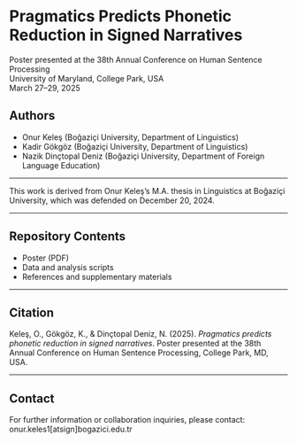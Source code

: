 # Pragmatics Predicts Phonetic Reduction in Signed Narratives

Poster presented at the 38th Annual Conference on Human Sentence Processing  
University of Maryland, College Park, USA  
March 27–29, 2025  

## Authors

- Onur Keleş  (Boğaziçi University, Department of Linguistics)
- Kadir Gökgöz (Boğaziçi University, Department of Linguistics)
- Nazik Dinçtopal Deniz (Boğaziçi University, Department of Foreign Language Education)

---

This work is derived from Onur Keleş’s M.A. thesis in Linguistics at Boğaziçi University, which was defended on December 20, 2024.

---

## Repository Contents

- Poster (PDF)  
- Data and analysis scripts  
- References and supplementary materials

---

## Citation

Keleş, O., Gökgöz, K., & Dinçtopal Deniz, N. (2025). *Pragmatics predicts phonetic reduction in signed narratives*. Poster presented at the 38th Annual Conference on Human Sentence Processing, College Park, MD, USA.

---

## Contact

For further information or collaboration inquiries, please contact:  
onur.keles1[atsign]bogazici.edu.tr
